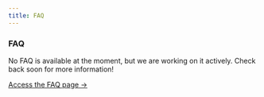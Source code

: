 ```yaml
---
title: FAQ
---
```



<div className="card">
  <h3>FAQ</h3>
  <p>No FAQ is available at the moment, but we are working on it actively. Check back soon for more information!</p>
  <a href="../" className="card-link">Access the FAQ page &rarr;</a>
</div>
